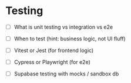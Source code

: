 # Testing

- [ ] What is unit testing vs integration vs e2e
- [ ] When to test (hint: business logic, not UI fluff)
- [ ] Vitest or Jest (for frontend logic)
- [ ] Cypress or Playwright (for e2e)
- [ ] Supabase testing with mocks / sandbox db

